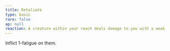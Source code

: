 ```yaml
---
title: Retaliate
type: basic
rare: false
ap: null
reaction: A creature within your reach deals damage to you with a weak hit
---
```


Inflict 1-fatigue on them.
